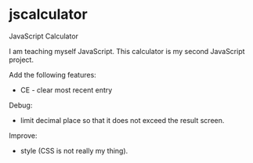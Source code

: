 # jscalculator
JavaScript Calculator

I am teaching myself JavaScript. This calculator is my second JavaScript project.

Add the following features:
 * CE - clear most recent entry
 
Debug: 
* limit decimal place so that it does not exceed the result screen.

Improve:
* style (CSS is not really my thing).


